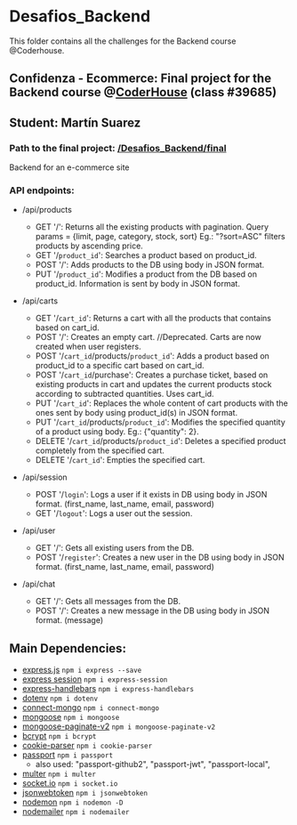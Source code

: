 # Desafios_Backend
This folder contains all the challenges for the Backend course @Coderhouse.

## Confidenza - Ecommerce: Final project for the Backend course @[CoderHouse](https://www.coderhouse.com) (class #39685)
## Student: Martín Suarez
### Path to the final project: [/Desafios_Backend/final](https://github.com/martin086/Desafios_Backend/tree/master/final)
  

Backend for an e-commerce site

### API endpoints:
- /api/products
	- GET '/': Returns all the existing products with pagination. Query params = {limit, page, category, stock, sort} Eg.: "?sort=ASC" filters products by ascending price.
	- GET '/`product_id`': Searches a product based on product_id.
	- POST '/': Adds products to the DB using body in JSON format.
	- PUT '/`product_id`': Modifies a product from the DB based on product_id. Information is sent by body in JSON format.

- /api/carts
	- GET '/`cart_id`': Returns a cart with all the products that contains based on cart_id.
	- POST '/': Creates an empty cart. //Deprecated. Carts are now created when user registers.
	- POST '/`cart_id`/products/`product_id`': Adds a product based on product_id to a specific cart based on cart_id.
	- POST '/`cart_id`/purchase': Creates a purchase ticket, based on existing products in cart and updates the current products stock according to subtracted quantities. Uses cart_id.
	- PUT '/`cart_id`': Replaces the whole content of cart products with the ones sent by body using product_id(s) in JSON format.
	- PUT '/`cart_id`/products/`product_id`': Modifies the specified quantity of a product using body. Eg.: {"quantity": 2}.
	- DELETE '/`cart_id`/products/`product_id`': Deletes a specified product completely from the specified cart.
	- DELETE '/`cart_id`': Empties the specified cart.

- /api/session
	- POST '/`login`': Logs a user if it exists in DB using body in JSON format. (first_name, last_name, email, password)
	- GET '/`logout`': Logs a user out the session.

- /api/user
	- GET '/': Gets all existing users from the DB.
	- POST '/`register`': Creates a new user in the DB using body in JSON format. (first_name, last_name, email, password)

- /api/chat
	- GET '/': Gets all messages from the DB.
	- POST '/': Creates a new message in the DB using body in JSON format. (message)
  
## Main Dependencies:

- [express.js](https://expressjs.com/es/)
`npm i express --save`
- [express session](https://www.npmjs.com/package/express-session)
`npm i express-session`
- [express-handlebars](https://handlebarsjs.com/)
`npm i express-handlebars`
- [dotenv](https://www.npmjs.com/package/dotenv/)
`npm i dotenv`
- [connect-mongo](https://www.npmjs.com/package/connect-mongo)
`npm i connect-mongo`
- [mongoose](https://mongoosejs.com/)
`npm i mongoose`
- [mongoose-paginate-v2](https://www.npmjs.com/package/mongoose-paginate-v2)
`npm i mongoose-paginate-v2`
- [bcrypt](https://www.npmjs.com/package/bcrypt)
`npm i bcrypt`
- [cookie-parser](https://www.npmjs.com/package/cookie-parser)
`npm i cookie-parser`
- [passport](https://www.npmjs.com/package/passport)
`npm i passport`
	- also used: "passport-github2", "passport-jwt", "passport-local",
- [multer](https://www.npmjs.com/package/multer)
`npm i multer`
- [socket.io](https://socket.io/)
`npm i socket.io`
- [jsonwebtoken](https://www.npmjs.com/package/jsonwebtoken)
`npm i jsonwebtoken`
- [nodemon](https://nodemon.io/)
`npm i nodemon -D`
- [nodemailer](https://www.npmjs.com/package/nodemailer)
`npm i nodemailer`

